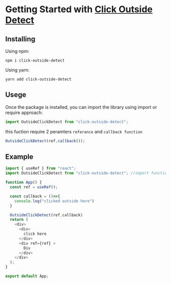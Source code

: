 # Getting Started with [Click Outside Detect](https://www.npmjs.com/package/click-outside-detect)


## Installing

Using npm:

```
npm i click-outside-detect
```

Using yarn:

```
yarn add click-outside-detect
```

## Usege

Once the package is installed, you can import the library using import or require approach:

```js
import OutsideClickDetect from "click-outside-detect";
```

this fuction require 2 peramters `referance` and `callback function`

```js
OutsideClickDetect(ref,callback());
```


## Example

```js
import { useRef } from "react";
import OutsideClickDetect from "click-outside-detect"; //import function

function App() {
  const ref = useRef();

  const callback = ()=>{
    console.log("clicked outside here")
  }

  OutsideClickDetect(ref,callback)
  return (
    <div>
      <div>
        click here
      </div>
      <div ref={ref} >
        Div
      </div>
    </div>
  );
}

export default App;

```

